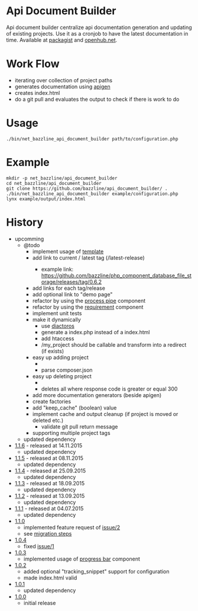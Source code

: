# Api Document Builder

Api document builder centralize api documentation generation and updating of existing projects.
Use it as a cronjob to have the latest documentation in time.
Available at [packagist](https://packagist.org/packages/net_bazzline/api_document_builder) and [openhub.net](https://openhub.net/p/api_document_builder).

# Work Flow

* iterating over collection of project paths
* generates documentation using [apigen](https://github.com/ApiGen/ApiGen)
* creates index.html
* do a git pull and evaluates the output to check if there is work to do

# Usage

```
./bin/net_bazzline_api_document_builder path/to/configuration.php
```

# Example

```
mkdir -p net_bazzline/api_document_builder
cd net_bazzline/api_document_builder
git clone https://github.com/bazzline/api_document_builder/ .
./bin/net_bazzline_api_document_builder example/configuration.php
lynx example/output/index.html
```

# History

* upcomming
    * @todo
        * implement usage of [template](https://github.com/bazzline/php_component_template/)
        * add link to current / latest tag (<path>/latest-release)
            * example link: https://github.com/bazzline/php_component_database_file_storage/releases/tag/0.6.2
        * add links for each tag/release
        * add optional link to "demo page"
        * refactor by using the [process pipe](https://github.com/bazzline/php_component_process_pipe) component
        * refactor by using the [requirement](https://github.com/bazzline/php_component_requirement) component
        * implement unit tests
        * make it dynamically
            * use [diactoros](https://github.com/zendframework/zend-diactoros)
            * generate a index.php instead of a index.html
            * add htaccess
            * <url>/my_project should be callable and transform into a redirect (if exists)
        * easy up adding project
            * <add> <url to composer.json>
            * parse composer.json
        * easy up deleting project
            * <validate>
            * deletes all where response code is greater or equal 300
        * add more documentation generators (beside apigen)
        * create factories
        * add "keep_cache" (boolean) value
        * implement cache and output cleanup (if project is moved or deleted etc.)
            * validate git pull return message
        * supporting multiple project tags 
    * updated dependency
* [1.1.6](https://github.com/bazzline/api_document_builder/tree/1.1.5) - released at 14.11.2015
    * updated dependency
* [1.1.5](https://github.com/bazzline/api_document_builder/tree/1.1.5) - released at 08.11.2015
    * updated dependency
* [1.1.4](https://github.com/bazzline/api_document_builder/tree/1.1.4) - released at 25.09.2015
    * updated dependency
* [1.1.3](https://github.com/bazzline/api_document_builder/tree/1.1.3) - released at 18.09.2015
    * updated dependency
* [1.1.2](https://github.com/bazzline/api_document_builder/tree/1.1.2) - released at 13.09.2015
    * updated dependency
* [1.1.1](https://github.com/bazzline/api_document_builder/tree/1.1.1) - released at 04.07.2015
    * updated dependency
* [1.1.0](https://github.com/bazzline/api_document_builder/tree/1.1.0)
    * implemented feature request of [issue/2](https://github.com/bazzline/api_document_builder/issues/2)
    * see [migration steps](https://github.com/bazzline/api_document_builder/blob/master/migration/from_1.0.x_to_1.1.0.md)
* [1.0.4](https://github.com/bazzline/api_document_builder/tree/1.0.4)
    * fixed [issue/1](https://github.com/bazzline/api_document_builder/issues/1)
* [1.0.3](https://github.com/bazzline/api_document_builder/tree/1.0.3)
    * implemented usage of [progress bar](https://github.com/bazzline/php_component_cli_progress_bar) component
* [1.0.2](https://github.com/bazzline/api_document_builder/tree/1.0.2)
    * added optional "tracking_snippet" support for configuration
    * made index.html valid
* [1.0.1](https://github.com/bazzline/api_document_builder/tree/1.0.1)
    * updated dependency
* [1.0.0](https://github.com/bazzline/api_document_builder/tree/1.0.0)
    * initial release

